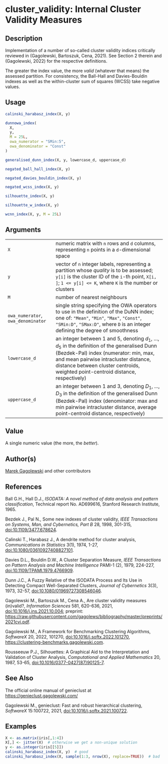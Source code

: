 # cluster_validity: Internal Cluster Validity Measures

## Description

Implementation of a number of so-called cluster validity indices critically reviewed in (Gagolewski, Bartoszuk, Cena, 2021). See Section 2 therein and (Gagolewski, 2022) for the respective definitions.

The greater the index value, the more *valid* (whatever that means) the assessed partition. For consistency, the Ball-Hall and Davies-Bouldin indexes as well as the within-cluster sum of squares (WCSS) take negative values.

## Usage

``` r
calinski_harabasz_index(X, y)

dunnowa_index(
  X,
  y,
  M = 25L,
  owa_numerator = "SMin:5",
  owa_denominator = "Const"
)

generalised_dunn_index(X, y, lowercase_d, uppercase_d)

negated_ball_hall_index(X, y)

negated_davies_bouldin_index(X, y)

negated_wcss_index(X, y)

silhouette_index(X, y)

silhouette_w_index(X, y)

wcnn_index(X, y, M = 25L)
```

## Arguments

|  |  |
|----|----|
| `X` | numeric matrix with `n` rows and `d` columns, representing `n` points in a `d`-dimensional space |
| `y` | vector of `n` integer labels, representing a partition whose *quality* is to be assessed; `y[i]` is the cluster ID of the `i`-th point, `X[i, ]`; `1 <= y[i] <= K`, where `K` is the number or clusters |
| `M` | number of nearest neighbours |
| `owa_numerator`, `owa_denominator` | single string specifying the OWA operators to use in the definition of the DuNN index; one of: `"Mean"`, `"Min"`, `"Max"`, `"Const"`, `"SMin:D"`, `"SMax:D"`, where `D` is an integer defining the degree of smoothness |
| `lowercase_d` | an integer between 1 and 5, denoting $d_1$, \..., $d_5$ in the definition of the generalised Dunn (Bezdek-Pal) index (numerator: min, max, and mean pairwise intracluster distance, distance between cluster centroids, weighted point-centroid distance, respectively) |
| `uppercase_d` | an integer between 1 and 3, denoting $D_1$, \..., $D_3$ in the definition of the generalised Dunn (Bezdek-Pal) index (denominator: max and min pairwise intracluster distance, average point-centroid distance, respectively) |

## Value

A single numeric value (the more, the *better*).

## Author(s)

[Marek Gagolewski](https://www.gagolewski.com/) and other contributors

## References

Ball G.H., Hall D.J., *ISODATA: A novel method of data analysis and pattern classification*, Technical report No. AD699616, Stanford Research Institute, 1965.

Bezdek J., Pal N., Some new indexes of cluster validity, *IEEE Transactions on Systems, Man, and Cybernetics, Part B* 28, 1998, 301-315, [doi:10.1109/3477.678624](https://doi.org/10.1109/3477.678624).

Calinski T., Harabasz J., A dendrite method for cluster analysis, *Communications in Statistics* 3(1), 1974, 1-27, [doi:10.1080/03610927408827101](https://doi.org/10.1080/03610927408827101).

Davies D.L., Bouldin D.W., A Cluster Separation Measure, *IEEE Transactions on Pattern Analysis and Machine Intelligence* PAMI-1 (2), 1979, 224-227, [doi:10.1109/TPAMI.1979.4766909](https://doi.org/10.1109/TPAMI.1979.4766909).

Dunn J.C., A Fuzzy Relative of the ISODATA Process and Its Use in Detecting Compact Well-Separated Clusters, *Journal of Cybernetics* 3(3), 1973, 32-57, [doi:10.1080/01969727308546046](https://doi.org/10.1080/01969727308546046).

Gagolewski M., Bartoszuk M., Cena A., Are cluster validity measures (in)valid?, *Information Sciences* 581, 620-636, 2021, [doi:10.1016/j.ins.2021.10.004](https://doi.org/10.1016/j.ins.2021.10.004); preprint: <https://raw.githubusercontent.com/gagolews/bibliography/master/preprints/2021cvi.pdf>.

Gagolewski M., A Framework for Benchmarking Clustering Algorithms, *SoftwareX* 20, 2022, 101270, [doi:10.1016/j.softx.2022.101270](https://doi.org/10.1016/j.softx.2022.101270), <https://clustering-benchmarks.gagolewski.com>.

Rousseeuw P.J., Silhouettes: A Graphical Aid to the Interpretation and Validation of Cluster Analysis, *Computational and Applied Mathematics* 20, 1987, 53-65, [doi:10.1016/0377-0427(87)90125-7](https://doi.org/10.1016/0377-0427%2887%2990125-7).

## See Also

The official online manual of <span class="pkg">genieclust</span> at <https://genieclust.gagolewski.com/>

Gagolewski M., <span class="pkg">genieclust</span>: Fast and robust hierarchical clustering, *SoftwareX* 15:100722, 2021, [doi:10.1016/j.softx.2021.100722](https://doi.org/10.1016/j.softx.2021.100722).

## Examples

``` r
X <- as.matrix(iris[,1:4])
X[,] <- jitter(X)  # otherwise we get a non-unique solution
y <- as.integer(iris[[5]])
calinski_harabasz_index(X, y)  # good
calinski_harabasz_index(X, sample(1:3, nrow(X), replace=TRUE))  # bad
```
